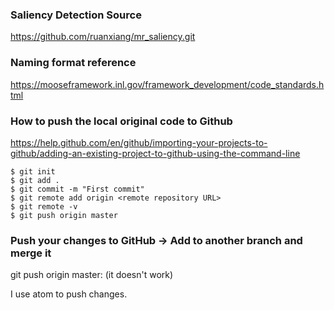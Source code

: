 ### Saliency Detection Source
https://github.com/ruanxiang/mr_saliency.git

### Naming format reference
https://mooseframework.inl.gov/framework_development/code_standards.html

### How to push the local original code to Github
https://help.github.com/en/github/importing-your-projects-to-github/adding-an-existing-project-to-github-using-the-command-line

```
$ git init
$ git add .
$ git commit -m "First commit"
$ git remote add origin <remote repository URL>
$ git remote -v
$ git push origin master
```

### Push your changes to GitHub -> Add to another branch and merge it
git push  origin master:<BranchName> (it doesn't work)

I use atom to push changes.
